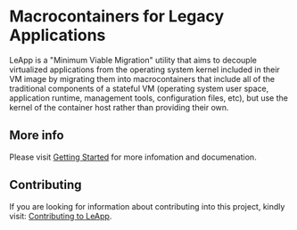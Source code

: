 # Macrocontainers for Legacy Applications

LeApp is a "Minimum Viable Migration" utility that aims to
decouple virtualized applications from the operating system
kernel included in their VM image by migrating them into
macrocontainers that include all of the traditional components
of a stateful VM (operating system user space, application
runtime, management tools, configuration files, etc), but
use the kernel of the container host rather than providing
their own.

## More info
Please visit [Getting Started](http://leapp-doc.readthedocs.io/en/latest/getstarted.html) 
for more infomation and documenation.

## Contributing
If you are looking for information about contributing into this project, kindly 
visit: [Contributing to LeApp](http://leapp.readthedocs.io/en/latest/contributing.html).
